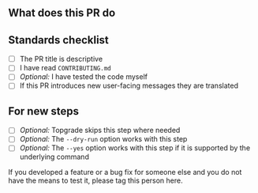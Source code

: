 ## What does this PR do

## Standards checklist

- [ ] The PR title is descriptive
- [ ] I have read `CONTRIBUTING.md`
- [ ] _Optional:_ I have tested the code myself
- [ ] If this PR introduces new user-facing messages they are translated

## For new steps

- [ ] _Optional:_ Topgrade skips this step where needed
- [ ] _Optional:_ The `--dry-run` option works with this step
- [ ] _Optional:_ The `--yes` option works with this step if it is supported by
      the underlying command

If you developed a feature or a bug fix for someone else and you do not have the
means to test it, please tag this person here.

